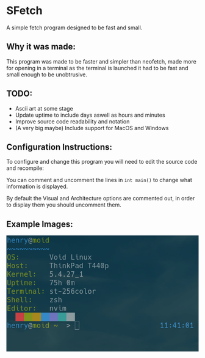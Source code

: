SFetch
======

A simple fetch program designed to be fast and small.

Why it was made:
----------------

This program was made to be faster and simpler than neofetch, made more for opening in a terminal as the terminal is launched it had to be fast and small enough to be unobtrusive.

TODO:
-----

- Ascii art at some stage
- Update uptime to include days aswell as hours and minutes
- Improve source code readability and notation
- (A very big maybe) Include support for MacOS and Windows

Configuration Instructions:
---------------------------

To configure and change this program you will need to edit the source code and recompile:

You can comment and uncomment the lines in `int main()` to change what information is displayed.

By default the Visual and Architecture options are commented out, in order to display them you should uncomment them.

Example Images:
---------------

![Void Linux Running SFetch](https://raw.githubusercontent.com/HenryDawson123/SFetch/3d879bfd0924fe21a651b802f9b593e5202ad46b/sfetchexample.png)
